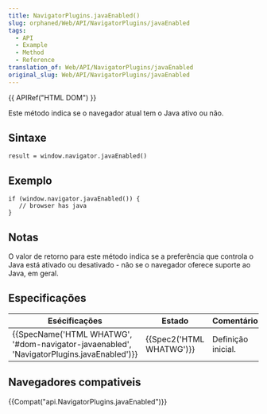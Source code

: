 ```yaml
---
title: NavigatorPlugins.javaEnabled()
slug: orphaned/Web/API/NavigatorPlugins/javaEnabled
tags:
  - API
  - Example
  - Method
  - Reference
translation_of: Web/API/NavigatorPlugins/javaEnabled
original_slug: Web/API/NavigatorPlugins/javaEnabled
---
```


{{ APIRef("HTML DOM") }}

Este método indica se o navegador atual tem o Java ativo ou não.

## Sintaxe

```
result = window.navigator.javaEnabled()
```

## Exemplo

```
if (window.navigator.javaEnabled()) {
   // browser has java
}
```

## Notas

O valor de retorno para este método indica se a preferência que controla o Java está ativado ou desativado - não se o navegador oferece suporte ao Java, em geral.

## Especificações

| Esécificações                                                                                                            | Estado                           | Comentário         |
| ------------------------------------------------------------------------------------------------------------------------ | -------------------------------- | ------------------ |
| {{SpecName('HTML WHATWG', '#dom-navigator-javaenabled', 'NavigatorPlugins.javaEnabled')}} | {{Spec2('HTML WHATWG')}} | Definição inicial. |

## Navegadores compativeis

{{Compat("api.NavigatorPlugins.javaEnabled")}}
